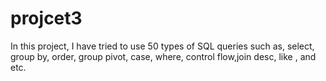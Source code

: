 # projcet3
In this project, I have tried to use 50 types of SQL queries such as,
select, group by, order, group pivot, case, where, control flow,join desc, like , and etc.
